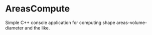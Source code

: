 # AreasCompute
Simple C++ console application for computing shape areas-volume-diameter and the like.
